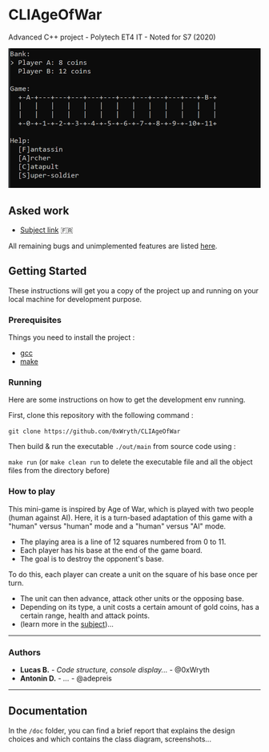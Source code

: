 # CLIAgeOfWar

Advanced C++ project - Polytech ET4 IT - Noted for S7 (2020)

![Illustration : application preview](./doc/screenshot.png)

## Asked work

- [Subject link](./Projet_C++_TP.pdf) :fr:

All remaining bugs and unimplemented features are listed [here](https://github.com/0xWryth/CLIAgeOfWar/issues).

## Getting Started

These instructions will get you a copy of the project up and running on your local machine for development purpose.

### Prerequisites

Things you need to install the project :

- [gcc](https://gcc.gnu.org/)
- [make](http://www.gnu.org/software/make/)


### Running

Here are some instructions on how to get the development env running.

First, clone this repository with the following command :

`git clone https://github.com/0xWryth/CLIAgeOfWar`

Then build & run the executable `./out/main` from source code using :

`make run` (or `make clean run` to delete the executable file and all the object files from the directory before)


### How to play

This mini-game is inspired by Age of War, which is played with two people (human against AI).
Here, it is a turn-based adaptation of this game with a "human" versus "human" mode and a "human" versus "AI" mode.

* The playing area is a line of 12 squares numbered from 0 to 11.
* Each player has his base at the end of the game board.
* The goal is to destroy the opponent's base.

To do this, each player can create a unit on the square of his base once per turn.

* The unit can then advance, attack other units or the opposing base.
* Depending on its type, a unit costs a certain amount of gold coins, has a certain range, health and attack points.
* (learn more in the [subject](./Projet_C++_TP.pdf))...

---

### Authors

* **Lucas B.** - *Code structure, console display...* - @0xWryth
* **Antonin D.** - *...* - @adepreis

---

## Documentation

In the `/doc` folder, you can find a brief report that explains the design choices and which contains the class diagram, screenshots...
